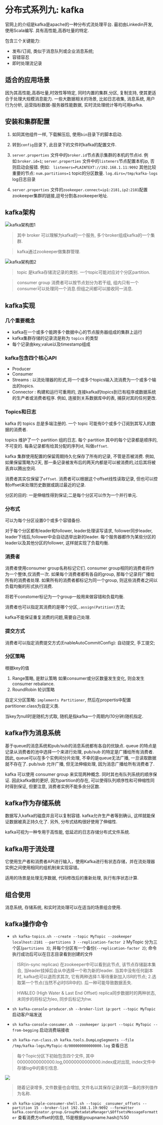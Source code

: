 # 分布式系列九: kafka

官网上的介绍是kafka是apache的一种分布式流处理平台. 最初由Linkedin开发, 使用Scala编写. 具有高性能,高吞吐量的特定.

包含三个关键能力:

* 发布/订阅, 类似于消息队列或企业消息系统;
* 容错容忍
* 即时处理流记录

 ## 适合的应用场景

 因为其高性能,高吞吐量,时效性等特定, 同时内置的集群,分区, 复制支持, 使其更适合于处理大规模消息能力. 一些大数据相关的场景, 比如日志收集, 消息系统, 用户行为分析, 运营指标数据-服务器性能数据, 实时流处理统计等均可用kafka. 


## 安装和集群配置

1. 如同其他组件一样, 下载解压后, 使用`bin`目录下的脚本启动.

2. 转到`config`目录下, 此目录下的文件时kafka的配置文件. 

3. `server.properties` 文件中的`broker.id`节点表示集群的本机的节点id. 例如:`broker.id=1`; 
`server.properties` 文件中的`listeners`节点配置本机ip, 否则启动会报错. 例如: ` listeners=PLAINTEXT://192.168.1.11:9092`
其他比较重要的节点: 
`num.partitions=1` topic的分区数量.
`log.dirs=/tmp/kafka-logs` log日志目录

4. `server.properties` 文件的`zookeeper.connect=ip1:2181,ip2:2181`配置zookeeper集群的链接,逗号分割各zookeeper地址.

## kafka架构

![kafka架构图1](../images/18290330549744.png)

> 其中 broker 可以理解为kafka的一个服务, 多个broker组成kafka的一个集群. 

> kafka通过zookeeper做集群管理. 


![kafka架构图2](../images/1672032911299122.png)

> topic 是kafka存储流记录的类别. 一个topic可能对应对个分区partition. 

> consumer group 消费者可以按节点划分为若干组, 组内只有一个consumer可以处理同一个消息.但组之间都可以接收同一消息. 


## kafka实现

### 几个重要概念

* kafka在一个或多个能跨多个数据中心的节点服务器组成的集群上运行
* kafka集群存储的记录流是称为 `topics` 的类型
* 每个记录由key,value以及timestamp组成

### kafka包含四个核心API

* Producer 
* Consumer
* Streams : 以流处理器的形式,将一个或多个topics输入流消费为一个或多个输出的topics. 
* Connector : 构建和运行可重用的, 连接kafka的topics到已有程序或数据系统的生产者或消费者程序. 例如, 连接到关系数据库中的表, 捕获对其的任何更改. 

### Topics和日志

kafka 的 topics 总是多端注册的. 一个 topic 可能有0个或多个订阅到其写入的数据的消费者. 

topics 维护了一个 partition 组的日志. 每个 partition 其中的每个记录都是顺序的, 不可变的. 每条记录都有给其分配的序列id, 叫做`offset`. 

kafka 集群使用配置的保留周期持久化保存了所有的记录, 不管是否被消费. 例如, 如果保留策略为2天, 那一条记录被发布后的两天内都是可以被消费的,过后其将被丢弃以腾出空间. 

消费者其实仅保留了`offset`. 消费者可以根据这个offset线性读取记录, 但也可以控制offset来处理历史数据或跳过最近的记录. 

分区的目的: 一是伸缩性得到保证;二是每个分区可以作为一个并行单元. 

### 分布式

可以为每个分区设置0个或多个容错备份. 

对于每个分区都有leader和follower, leader处理读写请求, follower同步leader, leader下线后,follower中会自动选举出新的leader. 每个服务器都作为某些分区的leader以及其他分区的follower, 这样就实现了负载均衡. 

### 消费者

消费者使用consumer group名称标记它们. consumer group相同的消费者将作为一个整体,仅消费一次. 如果每个消费者都有各自的group, 那每个记录将广播给所有的消费者处理. 如果所有的消费者都标记为同一个group, 则这些消费者之间以负载均衡的形式执行消费. 

将若干constomer标记为一个group一般用来做容错和负载均衡. 

消费者也可以指定其消费的是哪个分区,`.assign(Patition)`方法;

kafka不能保证重复消费的问题,需要自己处理.

### 提交方式

消费者可以指定消费提交方式(EnableAutoCommitConfig): 自动提交, 手工提交;

### 分区策略

根据key的值

1. Range策略, 是默认策略
    如果consumer或分区数量发生变化, 则会发生consumer rebalance.
2. RoundRobin 轮训策略

自定义分区策略: `implements Partitioner`, 然后在propertis中配置partitioner.class为自定义类.

当key为null时是随机方式取, 随机是指kafka一个周期内(10分钟)随机指定. 

## kafka作为消息系统

基于queue的消息系统和pub/sub的消息系统都有各自的优缺点. queue 的特点是记录从消费者的池中选择一个来进行处理, pub/sub 的特定是广播给所有消费者. 因此, queue可以在多个实例间分片处理, 不幸的是queue无法广播, 一旦读取数据就不存在了. pub/sub 允许广播, 但无法伸缩处理, 因为消息广播给所有消费者了. 

kafka 可以使用 consumer group 来实现两种概念. 同时其也有队列系统的顺序保证. 因此kafka做的更好, 因为partition的存在, 可以使得队列顺序性和可伸缩性同时得到保证, 但要注意, 消费者实例不能多余分区数. 

## kafka作为存储系统

数据写入kafka的磁盘并且可以复制容错. kafka允许生产者等到确认, 这样就能保证数据被真正持久化了. 另外, 分布式结构很好使用了伸缩性. 

kafka可视为一种专用于高性能, 低延迟的日志存储分布式文件系统.

## kafka用于流处理

它使用生产者和消费者API进行输入，使用Kafka进行有状态存储，并在流处理器实例之间使用相同的组机制来实现容错。

适用的场景是处理无序数据, 代码修改后的重新处理, 执行有序状态计算. 

## 组合使用

消息系统, 存储系统, 和实时流处理可以在适当的场景组合使用. 

## kafka操作命令

* `sh kafka-topics.sh --create --topic MyTopic --zookeeper localhost:2181 --partitions 3 --replication-factor 2`  MyTopic 分为三个区(`partitions 3`); 并每个分区有一个备份(`--replication-factor 2`);  命令执行成功后可以在日志目录看到创建的文件

> ISR(in-sync replicas) 在zookeeper中可以看到此节点, 该节点存储副本集合, 当leader挂掉后会从中选择一个称为新的leader. 当其中没有任何副本时, kafka也可以退而求其次, 它有两种选择:1.等待重新加入ISR的节点; 2.选取第一个节点(当然不必时ISR中的). 后一种可能导致数据丢失.

> HW&LEO (High Water & Last End Offset) replica同步数据时的两种状态, 未同步的将标记为leo, 同步后标记为hw.

* `sh kafka-console-producer.sh --broker-list ip:port --topic MyTopic` 启动客户端发送

* `sh kafka-console-consumer.sh --zookeeper ip:port --topic MyTopic --from-begging` 启动消费端接收

* `sh kafka-run-class.sh kafka.tools.DumpLogSegments --file /tmp/kafka-logs/MyTopic-0/000000000000000.log` 查看日志

> 每个Topic分区下初始包含四个文件, 其中00000000000000.log,00000000000000.index成对出现, index文件中存储log中的索引信息.

![](../images/1675102487133139.png)

> 随着记录增多, 文件数量也会增加, 文件名以其保存记录的第一条的序列值作为名称. 

* `sh kafka-simple-consumer-shell.sh --topic _consumer_offsets --partition 15 --broker-list 192.168.1.19:9092 --formatter kafka.coordinator.group.GroupMetadataManager\$OffsetsMessageFormatter` 查看消费方offset的信息, 15是根据groupname.hash()%50

